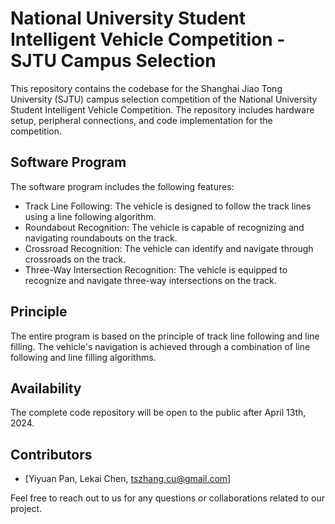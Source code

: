 # National University Student Intelligent Vehicle Competition - SJTU Campus Selection

This repository contains the codebase for the Shanghai Jiao Tong University (SJTU) campus selection competition of the National University Student Intelligent Vehicle Competition. The repository includes hardware setup, peripheral connections, and code implementation for the competition.

## Software Program
The software program includes the following features:

- Track Line Following: The vehicle is designed to follow the track lines using a line following algorithm.
- Roundabout Recognition: The vehicle is capable of recognizing and navigating roundabouts on the track.
- Crossroad Recognition: The vehicle can identify and navigate through crossroads on the track.
- Three-Way Intersection Recognition: The vehicle is equipped to recognize and navigate three-way intersections on the track.

## Principle
The entire program is based on the principle of track line following and line filling. The vehicle's navigation is achieved through a combination of line following and line filling algorithms.

## Availability
The complete code repository will be open to the public after April 13th, 2024.

## Contributors
- [Yiyuan Pan, Lekai Chen, tszhang.cu@gmail.com]

Feel free to reach out to us for any questions or collaborations related to our project.
